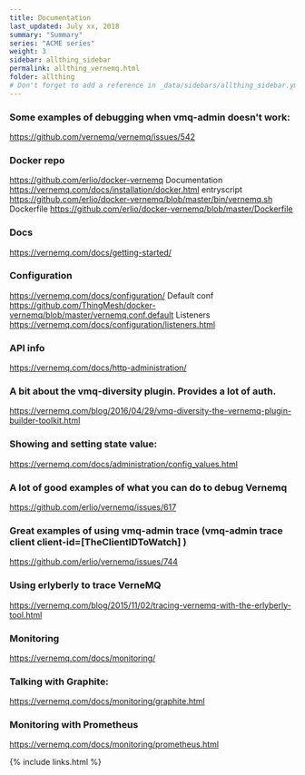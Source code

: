 ```yaml
---
title: Documentation 
last_updated: July xx, 2018
summary: "Summary"
series: "ACME series"
weight: 3
sidebar: allthing_sidebar
permalink: allthing_vernemq.html
folder: allthing
# Don't forget to add a reference in _data/sidebars/allthing_sidebar.yml and/or _data/topnav.yml 
---
```

### Some examples of debugging when vmq-admin doesn't work:
https://github.com/vernemq/vernemq/issues/542

### Docker repo
https://github.com/erlio/docker-vernemq
Documentation https://vernemq.com/docs/installation/docker.html
entryscript https://github.com/erlio/docker-vernemq/blob/master/bin/vernemq.sh
Dockerfile https://github.com/erlio/docker-vernemq/blob/master/Dockerfile

### Docs
https://vernemq.com/docs/getting-started/

### Configuration
https://vernemq.com/docs/configuration/
Default conf https://github.com/ThingMesh/docker-vernemq/blob/master/vernemq.conf.default
Listeners https://vernemq.com/docs/configuration/listeners.html

### API info
https://vernemq.com/docs/http-administration/

### A bit about the vmq-diversity plugin. Provides a lot of auth.
https://vernemq.com/blog/2016/04/29/vmq-diversity-the-vernemq-plugin-builder-toolkit.html

### Showing and setting state value:
https://vernemq.com/docs/administration/config_values.html


### A lot of good examples of what you can do to debug Vernemq
https://github.com/erlio/vernemq/issues/617

### Great examples of using vmq-admin trace (vmq-admin trace client client-id=[TheClientIDToWatch] )
https://github.com/erlio/vernemq/issues/744

### Using erlyberly to trace VerneMQ
https://vernemq.com/blog/2015/11/02/tracing-vernemq-with-the-erlyberly-tool.html

### Monitoring 
https://vernemq.com/docs/monitoring/

### Talking with Graphite:
https://vernemq.com/docs/monitoring/graphite.html

### Monitoring with Prometheus
https://vernemq.com/docs/monitoring/prometheus.html

{% include links.html %}
